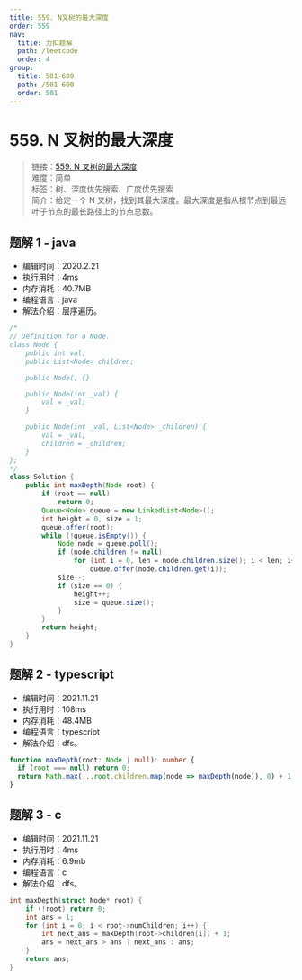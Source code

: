 ```yaml
---
title: 559. N叉树的最大深度
order: 559
nav:
  title: 力扣题解
  path: /leetcode
  order: 4
group:
  title: 501-600
  path: /501-600
  order: 501
---
```


# 559. N 叉树的最大深度

> 链接：[559. N 叉树的最大深度](https://leetcode-cn.com/problems/maximum-depth-of-n-ary-tree/)  
> 难度：简单  
> 标签：树、深度优先搜索、广度优先搜索  
> 简介：给定一个 N 叉树，找到其最大深度。最大深度是指从根节点到最远叶子节点的最长路径上的节点总数。

## 题解 1 - java

- 编辑时间：2020.2.21
- 执行用时：4ms
- 内存消耗：40.7MB
- 编程语言：java
- 解法介绍：层序遍历。

```java
/*
// Definition for a Node.
class Node {
    public int val;
    public List<Node> children;

    public Node() {}

    public Node(int _val) {
        val = _val;
    }

    public Node(int _val, List<Node> _children) {
        val = _val;
        children = _children;
    }
};
*/
class Solution {
	public int maxDepth(Node root) {
		if (root == null)
			return 0;
		Queue<Node> queue = new LinkedList<Node>();
		int height = 0, size = 1;
		queue.offer(root);
		while (!queue.isEmpty()) {
			Node node = queue.poll();
			if (node.children != null)
				for (int i = 0, len = node.children.size(); i < len; i++)
					queue.offer(node.children.get(i));
			size--;
			if (size == 0) {
				height++;
				size = queue.size();
			}
		}
		return height;
	}
}
```

## 题解 2 - typescript

- 编辑时间：2021.11.21
- 执行用时：108ms
- 内存消耗：48.4MB
- 编程语言：typescript
- 解法介绍：dfs。

```typescript
function maxDepth(root: Node | null): number {
  if (root === null) return 0;
  return Math.max(...root.children.map(node => maxDepth(node)), 0) + 1;
}
```

## 题解 3 - c

- 编辑时间：2021.11.21
- 执行用时：4ms
- 内存消耗：6.9mb
- 编程语言：c
- 解法介绍：dfs。

```c
int maxDepth(struct Node* root) {
    if (!root) return 0;
    int ans = 1;
    for (int i = 0; i < root->numChildren; i++) {
        int next_ans = maxDepth(root->children[i]) + 1;
        ans = next_ans > ans ? next_ans : ans;
    }
    return ans;
}
```
